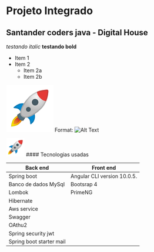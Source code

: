 # Projeto Integrado 
## Santander coders java - Digital House


*testando italic*
**testando bold**

* Item 1
* Item 2
  * Item 2a
  * Item 2b

![GitHub Logo](/resources_readme/1f680.png)
Format: ![Alt Text](url)
<br>

<img src="/resources_readme/1f680.png" width="50" height="50" />
#### Tecnologias usadas 


Back end | Front end 
------------ | -------------
Spring boot | Angular CLI version 10.0.5. 
Banco de dados MySql | Bootsrap 4 
Lombok | PrimeNG 
Hibernate |
Aws service |
Swagger |
OAthu2 |
Spring security jwt |
Spring boot starter mail |

